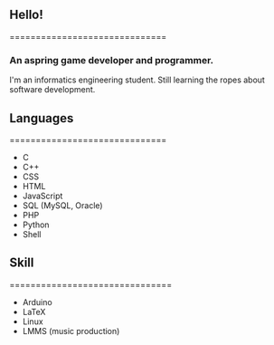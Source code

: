 ## Hello!
==============================
### An aspring game developer and programmer.
I'm an informatics engineering student. Still learning the ropes about software development.

## Languages
==============================
- C
- C++
- CSS
- HTML
- JavaScript
- SQL (MySQL, Oracle)
- PHP
- Python
- Shell

## Skill
===============================
- Arduino
- LaTeX
- Linux
- LMMS (music production)
